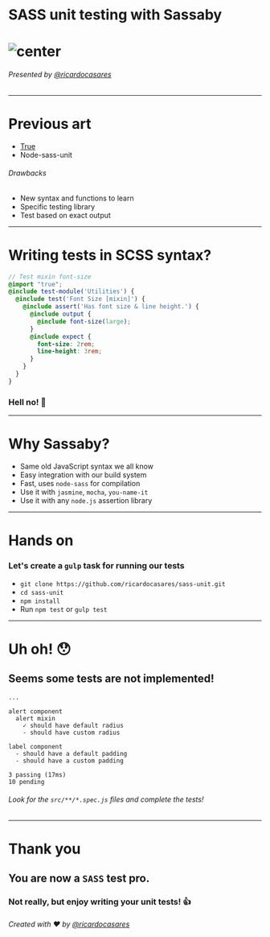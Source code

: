 SASS unit testing with Sassaby
======================

# ![center](http://i.picresize.com/images/2016/08/10/1hpj.png)

###### Presented by [@ricardocasares](https://github.com/ricardocasares) 

---

# Previous art

- [True](https://github.com/oddbird/true)
- Node-sass-unit

###### Drawbacks
- New syntax and functions to learn
- Specific testing library
- Test based on exact output

---
# Writing tests in SCSS syntax?
```scss
// Test mixin font-size
@import "true";
@include test-module('Utilities') {
  @include test('Font Size [mixin]') {
    @include assert('Has font size & line height.') {
      @include output {
        @include font-size(large);
      }
      @include expect {
        font-size: 2rem;
        line-height: 3rem;
      }
    }
  }
}
```
### Hell no! :poop:

---

# Why Sassaby?

- Same old JavaScript syntax we all know
- Easy integration with our build system
- Fast, uses `node-sass` for compilation
- Use it with `jasmine`, `mocha`, `you-name-it`
- Use it with any `node.js` assertion library

---

# Hands on

### Let's create a `gulp` task for running our tests


- `git clone https://github.com/ricardocasares/sass-unit.git`
- `cd sass-unit`
- `npm install`
- Run `npm test` or `gulp test`

---
# Uh oh! :hushed:
## Seems some tests are not implemented!
```
...

alert component
  alert mixin
    ✓ should have default radius
    - should have custom radius

label component
  - should have a default padding
  - should have a custom padding

3 passing (17ms)
10 pending
```
###### Look for the `src/**/*.spec.js` files and complete the tests!

---
# Thank you
## You are now a `SASS` test pro.
### Not really, but enjoy writing your unit tests! :+1:


###### Created with :heart: by [@ricardocasares](https://github.com/ricardocasares)
